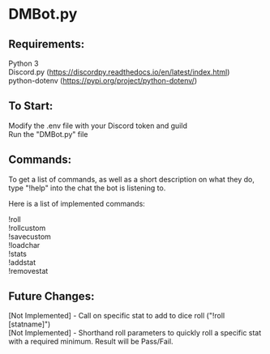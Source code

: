 # DMBot.py
 
Requirements:  
-----------
Python 3  
Discord.py (https://discordpy.readthedocs.io/en/latest/index.html)  
python-dotenv (https://pypi.org/project/python-dotenv/)  

To Start:  
-----------
Modify the .env file with your Discord token and guild  
Run the "DMBot.py" file  


Commands:
--------

To get a list of commands, as well as a short description on what they do, type "!help" into the chat the bot is listening to.  

Here is a list of implemented commands:  

!roll  
!rollcustom  
!savecustom  
!loadchar  
!stats  
!addstat  
!removestat  


Future Changes:  
-----------
[Not Implemented] - Call on specific stat to add to dice roll ("!roll [statname]")  
[Not Implemented] - Shorthand roll parameters to quickly roll a specific stat with a required minimum. Result will be Pass/Fail.  
